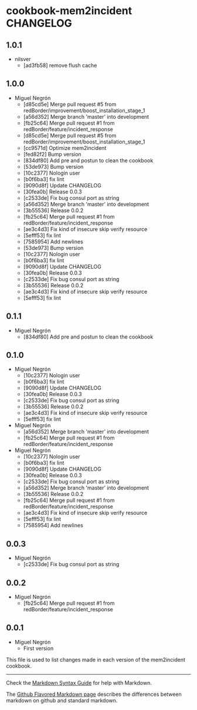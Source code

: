 cookbook-mem2incident CHANGELOG
===============

## 1.0.1

  - nilsver
    - [ad3fb58] remove flush cache

## 1.0.0

  - Miguel Negrón
    - [d85cd5e] Merge pull request #5 from redBorder/improvement/boost_installation_stage_1
    - [a56d352] Merge branch 'master' into development
    - [fb25c64] Merge pull request #1 from redBorder/feature/incident_response
    - [d85cd5e] Merge pull request #5 from redBorder/improvement/boost_installation_stage_1
    - [cc9571d] Optimize mem2incident
    - [fed82f2] Bump version
    - [834df80] Add pre and postun to clean the cookbook
    - [53de973] Bump version
    - [10c2377] Nologin user
    - [b0f6ba3] fix lint
    - [9090d8f] Update CHANGELOG
    - [30fea0b] Release 0.0.3
    - [c2533de] Fix bug consul port as string
    - [a56d352] Merge branch 'master' into development
    - [3b55536] Release 0.0.2
    - [fb25c64] Merge pull request #1 from redBorder/feature/incident_response
    - [ae3c4d3] Fix kind of insecure skip verify resource
    - [5efff53] fix lint
    - [7585954] Add newlines
    - [53de973] Bump version
    - [10c2377] Nologin user
    - [b0f6ba3] fix lint
    - [9090d8f] Update CHANGELOG
    - [30fea0b] Release 0.0.3
    - [c2533de] Fix bug consul port as string
    - [3b55536] Release 0.0.2
    - [ae3c4d3] Fix kind of insecure skip verify resource
    - [5efff53] fix lint

## 0.1.1

  - Miguel Negrón
    - [834df80] Add pre and postun to clean the cookbook

## 0.1.0

  - Miguel Negrón
    - [10c2377] Nologin user
    - [b0f6ba3] fix lint
    - [9090d8f] Update CHANGELOG
    - [30fea0b] Release 0.0.3
    - [c2533de] Fix bug consul port as string
    - [3b55536] Release 0.0.2
    - [ae3c4d3] Fix kind of insecure skip verify resource
    - [5efff53] fix lint
  - Miguel Negrón
    - [a56d352] Merge branch 'master' into development
    - [fb25c64] Merge pull request #1 from redBorder/feature/incident_response
  - Miguel Negrón
    - [10c2377] Nologin user
    - [b0f6ba3] fix lint
    - [9090d8f] Update CHANGELOG
    - [30fea0b] Release 0.0.3
    - [c2533de] Fix bug consul port as string
    - [a56d352] Merge branch 'master' into development
    - [3b55536] Release 0.0.2
    - [fb25c64] Merge pull request #1 from redBorder/feature/incident_response
    - [ae3c4d3] Fix kind of insecure skip verify resource
    - [5efff53] fix lint
    - [7585954] Add newlines

## 0.0.3

  - Miguel Negrón
    - [c2533de] Fix bug consul port as string

## 0.0.2

  - Miguel Negrón
    - [fb25c64] Merge pull request #1 from redBorder/feature/incident_response

## 0.0.1

  - Miguel Negrón
    - First version

This file is used to list changes made in each version of the mem2incident cookbook.

- - -
Check the [Markdown Syntax Guide](http://daringfireball.net/projects/markdown/syntax) for help with Markdown.

The [Github Flavored Markdown page](http://github.github.com/github-flavored-markdown/) describes the differences between markdown on github and standard markdown.
